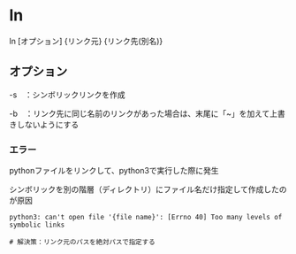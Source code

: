 # ln 

ln [オプション] {リンク元} {リンク先(別名)}

## オプション

-s　：シンボリックリンクを作成　

-b　：リンク先に同じ名前のリンクがあった場合は、末尾に「~」を加えて上書きしないようにする

### エラー

pythonファイルをリンクして、python3で実行した際に発生

シンボリックを別の階層（ディレクトリ）にファイル名だけ指定して作成したのが原因
```
python3: can't open file '{file name}': [Errno 40] Too many levels of symbolic links

# 解決策：リンク元のパスを絶対パスで指定する
```
